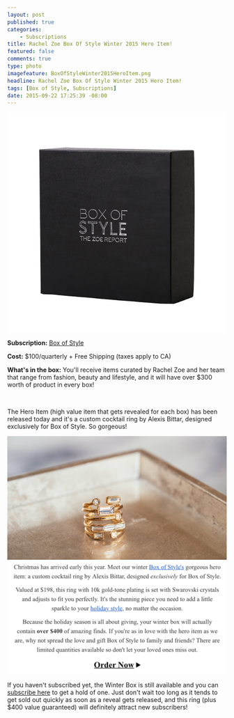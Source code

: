 ```yaml
---
layout: post
published: true
categories: 
    - Subscriptions
title: Rachel Zoe Box Of Style Winter 2015 Hero Item!
featured: false
comments: true
type: photo
imagefeature: BoxOfStyleWinter2015HeroItem.png
headline: Rachel Zoe Box Of Style Winter 2015 Hero Item!
tags: [Box of Style, Subscriptions]
date: 2015-09-22 17:25:39 -08:00
---
```


<center><a href="http://fbuy.me/cJCZ1" target="_blank">
<img src="/images/box-of-style.jpg" border="0" style="border:none;max-width:100%;" alt="Rachel Zoe Box of Style" />
</a></center>
<p><b>Subscription:</b> <a href="http://fbuy.me/cJCZ1" target="_blank">Box of Style</a></p>
<p><b>Cost:</b> $100/quarterly + Free Shipping (taxes apply to CA)</p>
<p><b>What's in the box:</b> You'll receive items curated by Rachel Zoe and her team that range from fashion, beauty and lifestyle, and it will have over $300 worth of product in every box!</p>
<br>

<p>The Hero Item (high value item that gets revealed for each box) has been released today and it's a custom cocktail ring by Alexis Bittar, designed exclusively for Box of Style. So gorgeous!</p>

<center><a href="http://fbuy.me/cJCZ1" target="_blank">
<img src="/images/BoxOfStyleWinter2015HeroItem.png" border="0" style="border:none;max-width:100%;" alt="Box Of Style Winter 2015 Hero Item!" />
</a></center>

<center><a href="http://fbuy.me/cJCZ1" target="_blank">
<img src="/images/BoxOfStyleWinter2015HeroItem2.png" border="0" style="border:none;max-width:100%;" alt="Box Of Style Winter 2015 Hero Item!" />
</a></center>

<p>If you haven't subscribed yet, the Winter Box is still available and you can <a href="http://fbuy.me/cJCZ1" target="_blank">subscribe here</a> to get a hold of one. Just don't wait too long as it tends to get sold out quickly as soon as a reveal gets released, and this ring (plus $400 value guaranteed) will definitely attract new subscribers!</p>
